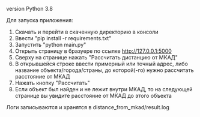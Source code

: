 version Python 3.8

Для запуска приложения:

1) Скачать и перейти в скаченную директорию в консоли
2) Ввести "pip install -r requirements.txt"
3) Запустить "python main.py"
4) Открыть страницу в бразуере по ссылке http://127.0.0.1:5000
5) Сверху на странице нажать "Рассчитать дистанцию от МКАД"
6) В открывшейся строке ввести примерный или точный адрес, либо название объекта/города/страны,
до которой(-го) нужно рассчитать расстояние от МКАД
7) Нажать кнопку "Рассчитать"
8) Если объект был найден и не лежит внутри МКАД, то на следующей странице вы увидите
расстояние от МКАД до этого объекта

Логи записываются и хранятся в distance_from_mkad/result.log